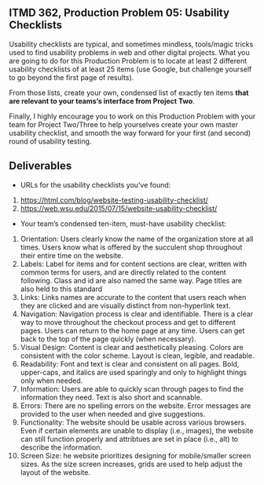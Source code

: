 ## ITMD 362, Production Problem 05: Usability Checklists

Usability checklists are typical, and sometimes mindless, tools/magic tricks used to find usability
problems in web and other digital projects. What you are going to do for this Production Problem is
to locate at least 2 different usability checklists of at least 25 items (use Google, but challenge
yourself to go beyond the first page of results).

From those lists, create your own, condensed list of exactly ten items **that are relevant to your
teams’s interface from Project Two**.

Finally, I highly encourage you to work on this Production Problem with your team for Project
Two/Three to help yourselves create your own master usability checklist, and smooth the way forward
for your first (and second) round of usability testing.

## Deliverables

* URLs for the usability checklists you’ve found:

1. https://html.com/blog/website-testing-usability-checklist/
2. https://web.wsu.edu/2015/07/15/website-usability-checklist/

* Your team’s condensed ten-item, must-have usability checklist:

1. Orientation: Users clearly know the name of the organization store at all times. Users know what is offered by the succulent shop throughout their entire time on the website.
2. Labels: Label for items and for content sections are clear, written with common terms for users, and are directly related to the content following. Class and id are also named the same way. Page titles are also held to this standard
3. Links: Links names are accurate to the content that users reach when they are clicked and are visually distinct from non-hyperlink text.
4. Navigation: Navigation process is clear and identifiable. There is a clear way to move throughout the checkout process and get to different pages. Users can return to the home page at any time. Users can get back to the top of the page quickly (when necessary).
5. Visual Design: Content is clear and aesthetically pleasing. Colors are consistent with the color scheme. Layout is clean, legible, and readable.
6. Readability: Font and text is clear and consistent on all pages. Bold, upper-caps, and italics are used sparingly and only to highlight things only when needed.
7. Information: Users are able to quickly scan through pages to find the information they need. Text is also short and scannable.
8. Errors: There are no spelling errors on the website. Error messages are provided to the user when needed and give suggestions.
9. Functionality: The website should be usable across various browsers. Even if certain elements are unable to display (i.e., images), the website can still function properly and attribtues are set in place (i.e., alt) to describe the information.
10. Screen Size: he website prioritizes designing for mobile/smaller screen sizes. As the size screen increases, grids are used to help adjust the layout of the website.
